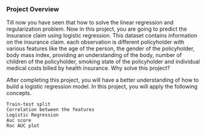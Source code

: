 ### Project Overview
Till now you have seen that how to solve the linear regression and regularization problem. Now in this project, you are going to predict the Insurance claim using logistic regression. This dataset contains information on the insurance claim. each observation is different policyholder with various features like the age of the person, the gender of the policyholder, body mass index, providing an understanding of the body, number of children of the policyholder, smoking state of the policyholder and individual medical costs billed by health insurance.
 Why solve this project?

After completing this project, you will have a better understanding of how to build a logistic regression model. In this project, you will apply the following concepts.

    Train-test split
    Correlation between the features
    Logistic Regression
    Auc score
    Roc AUC plot



